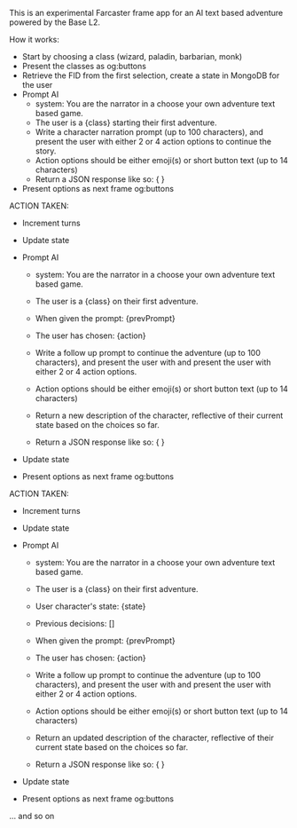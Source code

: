 This is an experimental Farcaster frame app for an AI text based adventure powered by the Base L2.

How it works:

- Start by choosing a class (wizard, paladin, barbarian, monk)
- Present the classes as og:buttons
- Retrieve the FID from the first selection, create a state in MongoDB for the user
- Prompt AI
  - system: You are the narrator in a choose your own adventure text based game.
  - The user is a {class} starting their first adventure.
  - Write a character narration prompt (up to 100 characters), and present the user with either 2 or 4 action options to continue the story.
  - Action options should be either emoji(s) or short button text (up to 14 characters)
  - Return a JSON response like so: { }
- Present options as next frame og:buttons

ACTION TAKEN:

- Increment turns
- Update state
- Prompt AI

  - system: You are the narrator in a choose your own adventure text based game.
  - The user is a {class} on their first adventure.

  - When given the prompt: {prevPrompt}
  - The user has chosen: {action}

  - Write a follow up prompt to continue the adventure (up to 100 characters), and present the user with and present the user with either 2 or 4 action options.
  - Action options should be either emoji(s) or short button text (up to 14 characters)
  - Return a new description of the character, reflective of their current state based on the choices so far.
  - Return a JSON response like so: { }

- Update state
- Present options as next frame og:buttons

ACTION TAKEN:

- Increment turns
- Update state
- Prompt AI

  - system: You are the narrator in a choose your own adventure text based game.
  - The user is a {class} on their first adventure.
  - User character's state: {state}
  - Previous decisions: []

  - When given the prompt: {prevPrompt}
  - The user has chosen: {action}

  - Write a follow up prompt to continue the adventure (up to 100 characters), and present the user with and present the user with either 2 or 4 action options.
  - Action options should be either emoji(s) or short button text (up to 14 characters)
  - Return an updated description of the character, reflective of their current state based on the choices so far.
  - Return a JSON response like so: { }

- Update state
- Present options as next frame og:buttons

... and so on
